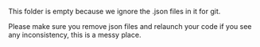 This folder is empty because we ignore the .json files in it for git.

Please make sure you remove json files and relaunch your code if you see any inconsistency, this is a messy place.

